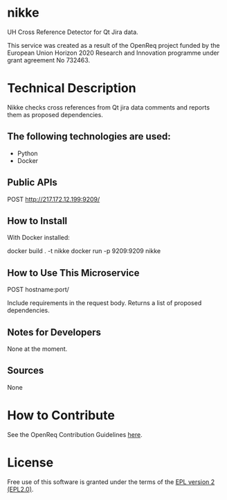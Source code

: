 # nikke
UH Cross Reference Detector for Qt Jira data.

This service was created as a result of the OpenReq project funded by the European Union Horizon 2020 Research and Innovation programme under grant agreement No 732463.

# Technical Description

Nikke checks cross references from Qt jira data comments and reports them as proposed dependencies.

## The following technologies are used:
- Python
- Docker
	
## Public APIs

POST http://217.172.12.199:9209/

## How to Install

With Docker installed:

docker build . -t nikke
docker run -p 9209:9209 nikke

## How to Use This Microservice

POST hostname:port/

Include requirements in the request body. Returns a list of proposed dependencies.

## Notes for Developers

None at the moment.

## Sources

None

# How to Contribute
See the OpenReq Contribution Guidelines [here](https://github.com/OpenReqEU/OpenReq/blob/master/CONTRIBUTING.md).

# License

Free use of this software is granted under the terms of the [EPL version 2 (EPL2.0)](https://www.eclipse.org/legal/epl-2.0/).


